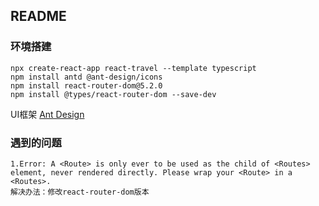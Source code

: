 ## README

### 环境搭建

```shell
npx create-react-app react-travel --template typescript
npm install antd @ant-design/icons
npm install react-router-dom@5.2.0
npm install @types/react-router-dom --save-dev
```

UI框架
[Ant Design](https://ant.design/index-cn)

### 遇到的问题

```shell
1.Error: A <Route> is only ever to be used as the child of <Routes> element, never rendered directly. Please wrap your <Route> in a <Routes>.
解决办法：修改react-router-dom版本
```
